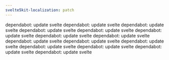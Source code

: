 ```yaml
---
svelte5kit-localization: patch
---
```


dependabot: update svelte
dependabot: update svelte
dependabot: update svelte
dependabot: update svelte
dependabot: update svelte
dependabot: update svelte
dependabot: update svelte
dependabot: update svelte
dependabot: update svelte
dependabot: update svelte
dependabot: update svelte
dependabot: update svelte
dependabot: update svelte
dependabot: update svelte
dependabot: update svelte
